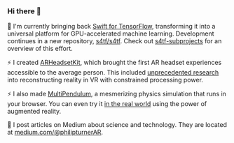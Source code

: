 ### Hi there 👋

<!-- 
```swift
let reality = "\u{47}\u{6f}\u{64} \u{2204}" 
```
-->

🔭 I'm currently bringing back [Swift for TensorFlow](https://github.com/tensorflow/swift), transforming it into a universal platform for GPU-accelerated machine learning. Development continues in a new repository, [s4tf/s4tf](https://github.com/s4tf/s4tf). Check out [s4tf-subprojects](https://github.com/philipturner/s4tf-subprojects) for an overview of this effort.

⚡ I created [ARHeadsetKit](https://github.com/philipturner/ARHeadsetKit), which brought the first AR headset experiences accessible to the average person. This included [unprecedented research](https://github.com/philipturner/scene-color-reconstruction) into reconstructing reality in VR with constrained processing power.

⚡ I also made [MultiPendulum](https://github.com/philipturner/multipendulum), a mesmerizing physics simulation that runs in your browser. You can even try it [in the real world](https://github.com/philipturner/ar-multipendulum) using the power of augmented reality.

📘 I post articles on Medium about science and technology. They are located at [medium.com/@philipturnerAR](https://medium.com/@philipturnerAR).

<!--
**philipturner/philipturner** is a ✨ _special_ ✨ repository because its `README.md` (this file) appears on your GitHub profile.

Here are some ideas to get you started:

- 🔭 I’m currently working on ...
- 🌱 I’m currently learning ...
- 👯 I’m looking to collaborate on ...
- 🤔 I’m looking for help with ...
- 💬 Ask me about ...
- 📫 How to reach me: ...
- 😄 Pronouns: ...
- ⚡ Fun fact: ...
-->

